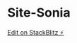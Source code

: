 # Site-Sonia

[Edit on StackBlitz ⚡️](https://stackblitz.com/edit/sveltejs-kit-template-default-ymdsa9)
